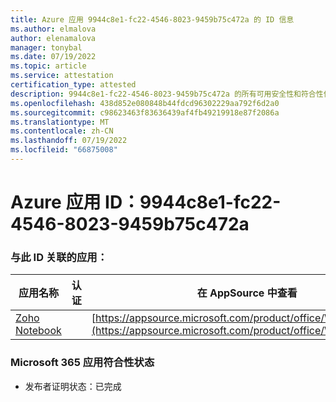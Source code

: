 ```yaml
---
title: Azure 应用 9944c8e1-fc22-4546-8023-9459b75c472a 的 ID 信息
ms.author: elmalova
author: elenamalova
manager: tonybal
ms.date: 07/19/2022
ms.topic: article
ms.service: attestation
certification_type: attested
description: 9944c8e1-fc22-4546-8023-9459b75c472a 的所有可用安全性和符合性信息。
ms.openlocfilehash: 438d852e080848b44fdcd96302229aa792f6d2a0
ms.sourcegitcommit: c98623463f83636439af4fb49219918e87f2086a
ms.translationtype: MT
ms.contentlocale: zh-CN
ms.lasthandoff: 07/19/2022
ms.locfileid: "66875008"
---
```

# <a name="azure-app-id-9944c8e1-fc22-4546-8023-9459b75c472a"></a>Azure 应用 ID：9944c8e1-fc22-4546-8023-9459b75c472a


### <a name="apps-associated-with-this-id"></a>与此 ID 关联的应用：
| **应用名称** | **认证** | **在 AppSource 中查看** |
|--------------|---------------|-----------------------|
| [Zoho Notebook](../forward/WA200001616.md) |  | [https://appsource.microsoft.com/product/office/WA200001616](https://appsource.microsoft.com/product/office/WA200001616) |

### <a name="microsoft-365-app-compliance-status"></a>Microsoft 365 应用符合性状态
- 发布者证明状态：已完成
